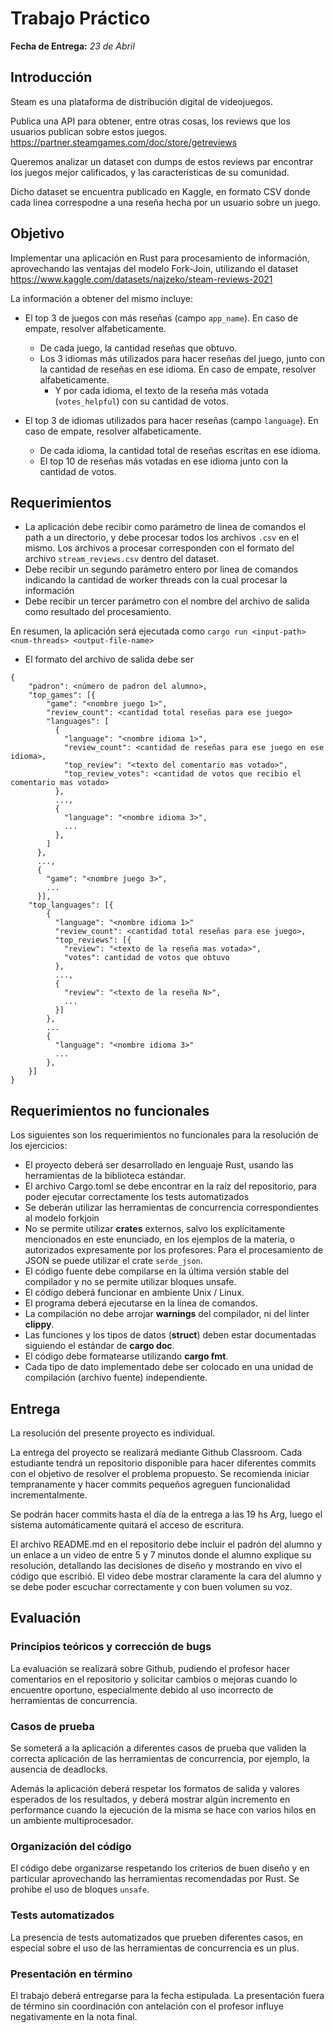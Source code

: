 # Trabajo Práctico

**Fecha de Entrega:** 
*23 de Abril*

## Introducción

Steam es una plataforma de distribución digital de videojuegos.

Publica una API para obtener, entre otras cosas, los reviews que los usuarios publican sobre estos juegos. https://partner.steamgames.com/doc/store/getreviews

Queremos analizar un dataset con dumps de estos reviews par encontrar los juegos mejor calificados, y las caracteristicas de su comunidad.

Dicho dataset se encuentra publicado en Kaggle, en formato CSV donde cada linea correspodne a una reseña hecha por un usuario sobre un juego.

## Objetivo

Implementar una aplicación en Rust para procesamiento de información, aprovechando las ventajas del modelo Fork-Join, 
utilizando el dataset <https://www.kaggle.com/datasets/najzeko/steam-reviews-2021>

La información a obtener del mismo incluye:

- El top 3 de juegos con más reseñas (campo `app_name`). En caso de empate, resolver alfabeticamente.
  - De cada juego, la cantidad reseñas que obtuvo.
  - Los 3 idiomas más utilizados para hacer reseñas del juego, junto con la cantidad de reseñas en ese idioma. En caso de empate, resolver alfabeticamente.
    - Y por cada idioma, el texto de la reseña más votada (`votes_helpful`) con su cantidad de votos.

- El top 3 de idiomas utilizados para hacer reseñas (campo `language`). En caso de empate, resolver alfabeticamente.
  - De cada idioma, la cantidad total de reseñas escritas en ese idioma.
  - El top 10 de reseñas más votadas en ese idioma junto con la cantidad de votos.

## Requerimientos

- La aplicación debe recibir como parámetro de linea de comandos el path a un directorio, y debe procesar todos los 
  archivos `.csv` en el mismo. Los archivos a procesar corresponden con el formato del archivo `stream_reviews.csv` dentro del dataset.
- Debe recibir un segundo parámetro entero por linea de comandos indicando la cantidad de worker threads con la cual procesar la información
- Debe recibir un tercer parámetro con el nombre del archivo de salida como resultado del procesamiento. 

En resumen, la aplicación será ejecutada como `cargo run <input-path> <num-threads> <output-file-name>`

- El formato del archivo de salida debe ser
```
{
    "padron": <número de padron del alumno>,
    "top_games": [{
        "game": "<nombre juego 1>",
        "review_count": <cantidad total reseñas para ese juego>
        "languages": [
          {
            "language": "<nombre idioma 1>",
            "review_count": <cantidad de reseñas para ese juego en ese idioma>,
            "top_review": "<texto del comentario mas votado>",
            "top_review_votes": <cantidad de votos que recibio el comentario mas votado>
          },
          ...,
          {
            "language": "<nombre idioma 3>",
            ...
          },
        ]
      },
      ...,
      {
        "game": "<nombre juego 3>",
        ...
      }],
    "top_languages": [{
        {
          "language": "<nombre idioma 1>"
          "review_count": <cantidad total reseñas para ese juego>,
          "top_reviews": [{
            "review": "<texto de la reseña mas votada>",
            "votes": cantidad de votos que obtuvo
          },
          ...,
          {
            "review": "<texto de la reseña N>",
            ...
          }]
        },
        ...
        {
          "language": "<nombre idioma 3>"
          ...
        },
    }]
}
```


## Requerimientos no funcionales

Los siguientes son los requerimientos no funcionales para la resolución de los ejercicios:

- El proyecto deberá ser desarrollado en lenguaje Rust, usando las herramientas de la biblioteca estándar.
- El archivo Cargo.toml se debe encontrar en la raíz del repositorio, para poder ejecutar correctamente los tests automatizados
- Se deberán utilizar las herramientas de concurrencia correspondientes al modelo forkjoin
- No se permite utilizar **crates** externos, salvo los explícitamente mencionados en este enunciado, en los ejemplos de la materia, o autorizados expresamente por los profesores. Para el procesamiento de JSON se puede utilizar el crate `serde_json`.
- El código fuente debe compilarse en la última versión stable del compilador y no se permite utilizar bloques unsafe.
- El código deberá funcionar en ambiente Unix / Linux.
- El programa deberá ejecutarse en la línea de comandos.
- La compilación no debe arrojar **warnings** del compilador, ni del linter **clippy**.
- Las funciones y los tipos de datos (**struct**) deben estar documentadas siguiendo el estándar de **cargo doc**.
- El código debe formatearse utilizando **cargo fmt**.
- Cada tipo de dato implementado debe ser colocado en una unidad de compilación (archivo fuente) independiente.

## Entrega

La resolución del presente proyecto es individual.

La entrega del proyecto se realizará mediante Github Classroom. Cada estudiante tendrá un repositorio disponible para hacer diferentes commits con el objetivo de resolver el problema propuesto. Se recomienda iniciar tempranamente y hacer commits pequeños agreguen funcionalidad incrementalmente.

Se podrán hacer commits hasta el día de la entrega a las 19 hs Arg, luego el sistema automáticamente quitará el acceso de escritura.

El archivo README.md en el repositorio debe incluir el padrón del alumno y un enlace a un video de entre 5 y 7 minutos donde el alumno explique su resolución, detallando las decisiones de diseño y mostrando en vivo el código que escribió. El video debe mostrar claramente la cara del alumno y se debe poder escuchar correctamente y con buen volumen su voz. 

## Evaluación

### Principios teóricos y corrección de bugs

La evaluación se realizará sobre Github, pudiendo el profesor hacer comentarios en el repositorio y solicitar cambios
o mejoras cuando lo encuentre oportuno, especialmente debido al uso incorrecto de herramientas de concurrencia.

### Casos de prueba

Se someterá a la aplicación a diferentes casos de prueba que validen la correcta aplicación de las herramientas de 
concurrencia, por ejemplo, la ausencia de deadlocks.

Además la aplicación deberá respetar los formatos de salida y valores esperados de los resultados, y deberá mostrar algún
incremento en performance cuando la ejecución de la misma se hace con varios hilos en un ambiente multiprocesador.  

### Organización del código

El código debe organizarse respetando los criterios de buen diseño y en particular aprovechando las herramientas recomendadas por Rust. Se prohibe el uso de bloques `unsafe`.

### Tests automatizados

La presencia de tests automatizados que prueben diferentes casos, en especial sobre el uso de las herramientas de concurrencia es un plus.

### Presentación en término

El trabajo deberá entregarse para la fecha estipulada. La presentación fuera de término sin coordinación con antelación con el profesor influye negativamente en la nota final.